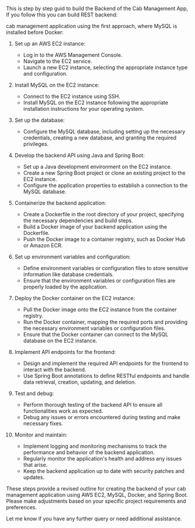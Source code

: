 This is step by step guid to build the Backend of the Cab Management App, If you follow this you can build REST backend:

 cab management application using the first approach, where MySQL is installed before Docker:

1. Set up an AWS EC2 instance:
   - Log in to the AWS Management Console.
   - Navigate to the EC2 service.
   - Launch a new EC2 instance, selecting the appropriate instance type and configuration.

2. Install MySQL on the EC2 instance:
   - Connect to the EC2 instance using SSH.
   - Install MySQL on the EC2 instance following the appropriate installation instructions for your operating system.

3. Set up the database:
   - Configure the MySQL database, including setting up the necessary credentials, creating a new database, and granting the required privileges.

4. Develop the backend API using Java and Spring Boot:
   - Set up a Java development environment on the EC2 instance.
   - Create a new Spring Boot project or clone an existing project to the EC2 instance.
   - Configure the application properties to establish a connection to the MySQL database.

5. Containerize the backend application:
   - Create a Dockerfile in the root directory of your project, specifying the necessary dependencies and build steps.
   - Build a Docker image of your backend application using the Dockerfile.
   - Push the Docker image to a container registry, such as Docker Hub or Amazon ECR.

6. Set up environment variables and configuration:
   - Define environment variables or configuration files to store sensitive information like database credentials.
   - Ensure that the environment variables or configuration files are properly loaded by the application.

7. Deploy the Docker container on the EC2 instance:
   - Pull the Docker image onto the EC2 instance from the container registry.
   - Run the Docker container, mapping the required ports and providing the necessary environment variables or configuration files.
   - Ensure that the Docker container can connect to the MySQL database on the EC2 instance.

8. Implement API endpoints for the frontend:
   - Design and implement the required API endpoints for the frontend to interact with the backend.
   - Use Spring Boot annotations to define RESTful endpoints and handle data retrieval, creation, updating, and deletion.

9. Test and debug:
   - Perform thorough testing of the backend API to ensure all functionalities work as expected.
   - Debug any issues or errors encountered during testing and make necessary fixes.

10. Monitor and maintain:
    - Implement logging and monitoring mechanisms to track the performance and behavior of the backend application.
    - Regularly monitor the application's health and address any issues that arise.
    - Keep the backend application up to date with security patches and updates.

These steps provide a revised outline for creating the backend of your cab management application using AWS EC2, MySQL, Docker, and Spring Boot. Please make adjustments based on your specific project requirements and preferences.

Let me know if you have any further query or need additional assistance.